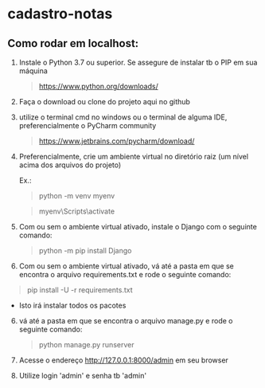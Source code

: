 # cadastro-notas

## Como rodar em localhost:

1. Instale o Python 3.7 ou superior. Se assegure de instalar tb o PIP em sua máquina

   > https://www.python.org/downloads/

2. Faça o download ou clone do projeto aqui no github

3. utilize o terminal cmd no windows ou o terminal de alguma IDE, preferencialmente o PyCharm community 

   > https://www.jetbrains.com/pycharm/download/

4. Preferencialmente, crie um ambiente virtual no diretório raiz (um nível acima dos arquivos do projeto)
   
   Ex.: 
      > python -m venv myenv
      
      > myenv\Scripts\activate

5. Com ou sem o ambiente virtual ativado, instale o Django com o seguinte comando: 

   > python -m pip install Django
   

5. Com ou sem o ambiente virtual ativado, vá até a pasta em que se encontra o arquivo requirements.txt e rode o seguinte comando:
  
  >  pip install -U -r requirements.txt
  
  * Isto irá instalar todos os pacotes
  
  
6. vá até a pasta em que se encontra o arquivo manage.py e rode o seguinte comando:

   > python manage.py runserver
   
   
7. Acesse o endereço http://127.0.0.1:8000/admin em seu browser

8. Utilize login 'admin' e senha tb 'admin'


 

